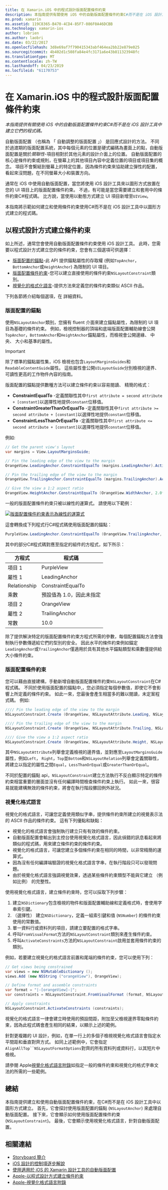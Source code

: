 ```yaml
---
title: 在 Xamarin.iOS 中的程式設計版面配置條件約束
description: 本指南提供有關使用 iOS 中的自動版面配置條件約束C#而不是在 iOS 設計工具中建立它們的程式碼。
ms.prod: xamarin
ms.assetid: 119C8365-B470-4CD4-85F7-086F0A46DCBB
ms.technology: xamarin-ios
author: lobrien
ms.author: laobri
ms.date: 03/22/2017
ms.openlocfilehash: 3d8e69af7f790415343abf464ea2bb22e879e025
ms.sourcegitcommit: 4b402d1c508fa84e4fc3171a6e43b811323948fc
ms.translationtype: MT
ms.contentlocale: zh-TW
ms.lasthandoff: 04/23/2019
ms.locfileid: "61170753"
---
```

# <a name="programmatic-layout-constraints-in-xamarinios"></a>在 Xamarin.iOS 中的程式設計版面配置條件約束

_本指南提供有關使用 iOS 中的自動版面配置條件約束C#而不是在 iOS 設計工具中建立它們的程式碼。_

自動版面配置 （也稱為 「 自動調整的版面配置 」） 是回應式設計的方法。 不同於過渡期的版面配置系統，其中每個元素的位置是硬式編碼為畫面上的點，自動版面配置是關於*關聯性*-項目相對於其他元素的設計介面上的位置。 自動版面配置的核心是條件約束或規則，在螢幕上的其他項目內容中定義位置的項目或項目集的概念。 項目不會繫結到螢幕上的特定位置，因為條件約束來協助建立彈性的配置，看起來沒問題，在不同螢幕大小和裝置方向。

通常在 iOS 中使用自動版面配置，當您將使用 iOS 設計工具來以圖形方式放置在您的 UI 項目上的版面配置條件約束。 不過，有可能是當您需要建立和套用中的條件約束C#程式碼。 比方說，當使用以動態方式建立 UI 項目新增至`UIView`。

本指南將示範如何建立和使用條件約束使用C#而不是在 iOS 設計工具中以圖形方式建立的程式碼。

<a name="Creating-Constraints-Programmatically" />

## <a name="creating-constraints-programmatically"></a>以程式設計方式建立條件約束

如上所述，通常您會使用自動版面配置條件約束使用 iOS 設計工具。 此時，您需要以程式設計方式建立您的條件約束，您會有三個選項可供選擇：

* [版面配置的錨點](#Layout-Anchors)-此 API 提供錨點屬性的存取權 (例如`TopAnchor`，`BottomAnchor`或`HeightAnchor`) 為限制的 UI 項目。
* [版面配置條件約束](#Layout-Constraints)-您可以建立直接使用的條件約束`NSLayoutConstraint`類別。
* [視覺化的格式化語言](#Visual-Format-Language)-提供方法來定義您的條件約束類似 ASCII 作品。

下列各節將介紹每個選項，在 詳細資料。

<a name="Layout-Anchors" />

### <a name="layout-anchors"></a>版面配置的錨點

使用`NSLayoutAnchor`類別，您擁有 fluent 介面來建立錨點屬性，為限制的 UI 項目為基礎的條件約束。 例如，檢視控制器的頂端和底端版面配置輔助線會公開`TopAnchor`，`BottomAnchor`和`HeightAnchor`錨點屬性，而檢視會公開邊緣、 中央、 大小和基準的屬性。

> [!IMPORTANT]
> 除了標準的錨點屬性集，iOS 檢視也包含`LayoutMarginsGuides`和`ReadableContentGuide`屬性。 這些屬性會公開`UILayoutGuide`分別檢視的邊界、 可讀性更高的工作物件內容的指南。

版面配置的錨點提供數種方法可以建立條件約束以容易閱讀、 精簡的格式：

- **ConstraintEqualTo** -定義關聯性其中`first attribute = second attribute + [constant]`以選擇性地提供`constant`位移值。
- **ConstraintGreaterThanOrEqualTo** -定義關聯性其中`first attribute >= second attribute + [constant]`以選擇性地提供`constant`位移值。
- **ConstraintLessThanOrEqualTo** -定義關聯性其中`first attribute <= second attribute + [constant]`以選擇性地提供`constant`位移值。

例如: 

```csharp
// Get the parent view's layout
var margins = View.LayoutMarginsGuide;

// Pin the leading edge of the view to the margin
OrangeView.LeadingAnchor.ConstraintEqualTo (margins.LeadingAnchor).Active = true;

// Pin the trailing edge of the view to the margin
OrangeView.TrailingAnchor.ConstraintEqualTo (margins.TrailingAnchor).Active = true;

// Give the view a 1:2 aspect ratio
OrangeView.HeightAnchor.ConstraintEqualTo (OrangeView.WidthAnchor, 2.0f);
```

一般的版面配置條件約束只被以線性的運算式。 請使用以下範例：

[![](programmatic-layout-constraints-images/graph01.png "版面配置條件約束表示為線性的運算式")](programmatic-layout-constraints-images/graph01.png#lightbox)

這會轉換成下列程式行C#程式碼使用版面配置的錨點：

```csharp
PurpleView.LeadingAnchor.ConstraintEqualTo (OrangeView.TrailingAnchor, 10).Active = true; 
```

其中的部分C#程式碼對應至指定的組件的方程式，如下所示：

|方程式|程式碼|
|---|---|
|項目 1|PurpleView|
|屬性 1|LeadingAnchor|
|Relationship|ConstraintEqualTo|
|乘數|預設值為 1.0，因此未指定|
|項目 2|OrangeView|
|屬性 2|TrailingAnchor|
|常數|10.0|

除了提供解決特定的版面配置條件約束方程式所需的參數，每個配置錨點方法會強制執行參數傳遞給它們的型別的安全。 因此水平的條件約束例如錨定`LeadingAnchor`或`TrailingAnchor`僅適用於具有其他水平錨點類型和乘數僅提供給大小條件約束。

<a name="Layout-Constraints" />

### <a name="layout-constraints"></a>版面配置條件約束

您可以藉由直接建構，手動新增自動版面配置條件約束`NSLayoutConstraint`在C#程式碼。 不同於使用版面配置的錨點中,，您必須指定每個參數值，即使它不會影響上所定義的條件約束。 如此一來，您最後會產生相當多的難以閱讀，未定案程式碼。 例如: 

```csharp
//// Pin the leading edge of the view to the margin
NSLayoutConstraint.Create (OrangeView, NSLayoutAttribute.Leading, NSLayoutRelation.Equal, View, NSLayoutAttribute.LeadingMargin, 1.0f, 0.0f).Active = true;

//// Pin the trailing edge of the view to the margin
NSLayoutConstraint.Create (OrangeView, NSLayoutAttribute.Trailing, NSLayoutRelation.Equal, View, NSLayoutAttribute.TrailingMargin, 1.0f, 0.0f).Active = true;

//// Give the view a 1:2 aspect ratio
NSLayoutConstraint.Create (OrangeView, NSLayoutAttribute.Height, NSLayoutRelation.Equal, OrangeView, NSLayoutAttribute.Width, 2.0f, 0.0f).Active = true;
```

其中`NSLayoutAttribute`列舉會定義檢視的邊界值，並對應至`LayoutMarginsGuide`屬性，例如`Left`， `Right`，`Top`並`Bottom`和`NSLayoutRelation`列舉會定義關聯性，將建立以指定的屬性之間`Equal`，`LessThanOrEqual`或`GreaterThanOrEqual`。

不同於配置的錨點 api，`NSLayoutConstraint`建立方法執行不反白顯示特定的條件約束相當重要的層面並沒有任何編譯時間檢查條件約束上執行。 如此一來，很容易就能建構無效的條件約束，將會在執行階段擲回例外狀況。

<a name="Visual-Format-Language" />

### <a name="visual-format-language"></a>視覺化格式語言

視覺化的格式語言，可讓您定義使用類似字串，提供條件約束所建立的視覺表示法的 ASCII 作品的條件約束。 這有下列優點和缺點：

- 視覺化的格式語言會強制執行建立只有有效的條件約束。
 - 自動版面配置會輸出到主控台使用視覺化格式語言，因此偵錯的訊息看起來將類似的程式碼，用來建立條件約束的條件約束。
 - 視覺化的格式語言，可讓您建立多個條件約束在相同的時間，以非常精簡的運算式。
 - 因為沒有任何編譯端驗證的視覺化格式語言字串，在執行階段只可以發現問題。
 - 由於視覺化格式語言強調視覺效果，透過某些條件約束類型不能與它建立 （例如比例） 的完整性。

使用視覺化格式語言，建立條件約束時，您可以採取下列步驟：

1. 建立`NSDictionary`包含檢視的物件和版面配置輔助線和定義格式時，會使用字串索引鍵。
2. （選擇性） 建立`NSDictionary`，定義一組索引鍵和值 (`NSNumber`) 的條件約束使用的常數值。
3. 單一資料行或資料列的項目，請建立要配置的格式字串。
4. 呼叫`FromVisualFormat`方法的`NSLayoutConstraint`類別來產生條件約束。
5. 呼叫`ActivateConstraints`方法的`NSLayoutConstraint`啟用並套用條件約束的類別。

例如，若要建立視覺化的格式語言前置和尾端的條件約束，您可以使用下列：

```csharp
// Get views being constrained
var views = new NSMutableDictionary (); 
views.Add (new NSString ("orangeView"), OrangeView);

// Define format and assemble constraints
var format = "|-[orangeView]-|";
var constraints = NSLayoutConstraint.FromVisualFormat (format, NSLayoutFormatOptions.AlignAllTop, null, views);

// Apply constraints
NSLayoutConstraint.ActivateConstraints (constraints);
```

視覺化的格式語言一律會建立時使用的預設間距，附加至父檢視邊界零點條件約束，因為此程式碼會產生相同的結果，以顯示上述的範例。

針對更複雜的 UI 設計，例如，在單一行上的多個子檢視視覺化格式語言會指定水平間距和垂直對齊方式。 如同上述範例中，它會指定`AlignAllTop``NSLayoutFormatOptions`對齊的所有資料列或資料行，以其短片中檢視。

請參閱 Apple[視覺化格式語言附錄](https://developer.apple.com/library/ios/documentation/UserExperience/Conceptual/AutolayoutPG/VisualFormatLanguage.html#//apple_ref/doc/uid/TP40010853-CH27-SW1)如指定一般的條件約束和視覺化的格式字串文法的所需的一些範例。

<a name="Summary" />

## <a name="summary"></a>總結

本指南提供建立和使用自動版面配置條件約束，在C#而不是在 iOS 設計工具中以圖形方式建立。 首先，它會探討使用版面配置的錨點 (`NSLayoutAnchor`) 來處理自動版面配置。 接下來，它會顯示如何使用版面配置條件約束 (`NSLayoutConstraint`)。 最後，它會顯示使用視覺化格式語言，針對自動版面配置。

## <a name="related-links"></a>相關連結

- [Storyboard 簡介](~/ios/user-interface/storyboards/index.md)
- [iOS 設計的控制項逐步解說](~/ios/user-interface/designer/ios-designable-controls-walkthrough.md)
- [使用適用於 iOS 的 Xamarin 設計工具的自動版面配置](~/ios/user-interface/designer/designer-auto-layout.md#modifying-in-code)
- [Apple-以程式設計方式建立條件約束](https://developer.apple.com/library/ios/documentation/UserExperience/Conceptual/AutolayoutPG/ProgrammaticallyCreatingConstraints.html#//apple_ref/doc/uid/TP40010853-CH16-SW1)
- [Apple-視覺化格式語言附錄](https://developer.apple.com/library/ios/documentation/UserExperience/Conceptual/AutolayoutPG/VisualFormatLanguage.html#//apple_ref/doc/uid/TP40010853-CH27-SW1)
